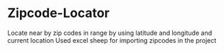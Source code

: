 # Zipcode-Locator
Locate near by zip codes in range by using latitude and longitude and current location
Used excel sheep for importing zipcodes in the project
